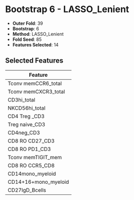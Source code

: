 # Bootstrap 6 - LASSO_Lenient

- **Outer Fold**: 39
- **Bootstrap**: 6
- **Method**: LASSO_Lenient
- **Fold Seed**: 85
- **Features Selected**: 14

## Selected Features

| Feature |
|---------|
| Tconv memCCR6_total |
| Tconv memCXCR3_total |
| CD3hi_total |
| NKCD56hi_total |
| CD4 Treg _CD3 |
| Treg naive_CD3 |
| CD4neg_CD3 |
| CD8 RO CD27_CD3 |
| CD8 RO PD1_CD3 |
| Tconv memTIGIT_mem |
| CD8 RO CCR5_CD8 |
| CD14mono_myeloid |
| CD14+16+mono_myeloid |
| CD27IgD_Bcells |
